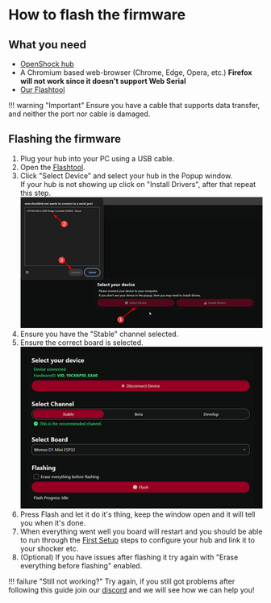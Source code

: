 # How to flash the firmware

## What you need

- [OpenShock hub](../hardware/boards/index.md)
- A Chromium based web-browser (Chrome, Edge, Opera, etc.) **Firefox will not work since it doesn't support Web Serial**
- [Our Flashtool](https://next.openshock.app/flashtool)

!!! warning "Important"
    Ensure you have a cable that supports data transfer, and neither the port nor cable is damaged.

## Flashing the firmware
1. Plug your hub into your PC using a USB cable.
2. Open the [Flashtool](https://next.openshock.app/flashtool).
3. Click "Select Device" and select your hub in the Popup window.  
If your hub is not showing up click on "Install Drivers", after that repeat this step.
![Connect Controller](../static/guides/how-to-flash/Connect_Device_Flashtoolguide.png)
4. Ensure you have the "Stable" channel selected.
5. Ensure the correct board is selected.
![Settings](../static/guides/how-to-flash/settings.png)  
6. Press Flash and let it do it's thing, keep the window open and it will tell you when it's done.  
7. When everything went well you board will restart and you should be able to run through the [First Setup](../guides/openshock-first-setup.md) steps to configure your hub and link it to your shocker etc.  
8. (Optional) If you have issues after flashing it try again with "Erase everything before flashing" enabled.  

!!! failure "Still not working?"
    Try again, if you still got problems after following this guide join our [discord](https://discord.gg/OpenShock) and we will see how we can help you!
